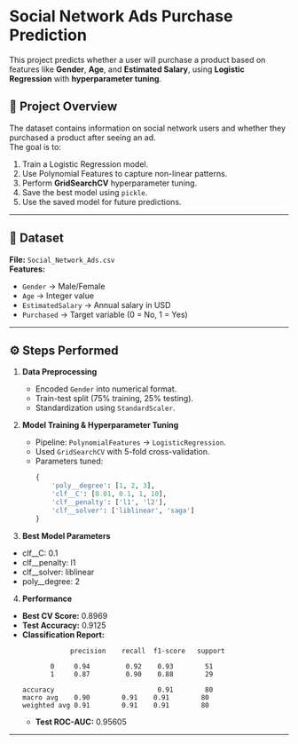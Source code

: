 # Social Network Ads Purchase Prediction
This project predicts whether a user will purchase a product based on features like **Gender**, **Age**, and **Estimated Salary**, using **Logistic Regression** with **hyperparameter tuning**.

## 📌 Project Overview
The dataset contains information on social network users and whether they purchased a product after seeing an ad.  
The goal is to:
1. Train a Logistic Regression model.
2. Use Polynomial Features to capture non-linear patterns.
3. Perform **GridSearchCV** hyperparameter tuning.
4. Save the best model using `pickle`.
5. Use the saved model for future predictions.

---
## 📂 Dataset
**File:** `Social_Network_Ads.csv`  
**Features:**
- `Gender` → Male/Female
- `Age` → Integer value
- `EstimatedSalary` → Annual salary in USD
- `Purchased` → Target variable (0 = No, 1 = Yes)

---
## ⚙️ Steps Performed
1. **Data Preprocessing**
   - Encoded `Gender` into numerical format.
   - Train-test split (75% training, 25% testing).
   - Standardization using `StandardScaler`.

2. **Model Training & Hyperparameter Tuning**
   - Pipeline: `PolynomialFeatures` → `LogisticRegression`.
   - Used `GridSearchCV` with 5-fold cross-validation.
   - Parameters tuned:
     ```python
     {
         'poly__degree': [1, 2, 3],
         'clf__C': [0.01, 0.1, 1, 10],
         'clf__penalty': ['l1', 'l2'],
         'clf__solver': ['liblinear', 'saga']
     }
     ```

3. **Best Model Parameters**
  - clf__C: 0.1
  - clf__penalty: l1
  - clf__solver: liblinear
  - poly__degree: 2

4. **Performance**
- **Best CV Score:** 0.8969
- **Test Accuracy:** 0.9125
- **Classification Report:**
  ```
              precision    recall  f1-score   support

         0     0.94         0.92    0.93        51
         1     0.87         0.90    0.88        29

  accuracy                          0.91        80
  macro avg    0.90        0.91    0.91        80
  weighted avg 0.91        0.91    0.91        80
  ```
  - **Test ROC-AUC:** 0.95605

---
